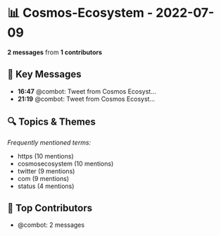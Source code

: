 # 📊 Cosmos-Ecosystem - 2022-07-09
**2 messages** from **1 contributors**

## 💬 Key Messages
- **16:47** @combot: [‌‌‌‌‎⁠](https://twitter.com/CosmosEcosystem/status/1545811903926132740)Tweet from Cosmos Ecosyst...
- **21:19** @combot: [‌‌‌‌‎⁠](https://twitter.com/CosmosEcosystem/status/1545880426803347456)Tweet from Cosmos Ecosyst...

## 🔍 Topics & Themes
*Frequently mentioned terms:*
- https (10 mentions)
- cosmosecosystem (10 mentions)
- twitter (9 mentions)
- com (9 mentions)
- status (4 mentions)

## 👥 Top Contributors
- @combot: 2 messages